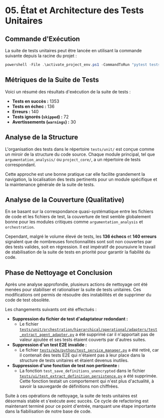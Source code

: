 # 05. État et Architecture des Tests Unitaires

## Commande d'Exécution

La suite de tests unitaires peut être lancée en utilisant la commande suivante depuis la racine du projet :

```powershell
powershell -File .\activate_project_env.ps1 -CommandToRun "pytest tests/unit"
```

## Métriques de la Suite de Tests

Voici un résumé des résultats d'exécution de la suite de tests :

*   **Tests en succès :** 1353
*   **Tests en échec :** 136
*   **Erreurs :** 140
*   **Tests ignorés (`skipped`) :** 72
*   **Avertissements (`warnings`) :** 30

## Analyse de la Structure

L'organisation des tests dans le répertoire `tests/unit/` est conçue comme un miroir de la structure du code source. Chaque module principal, tel que `argumentation_analysis/` ou `project_core/`, a un répertoire de tests correspondant.

Cette approche est une bonne pratique car elle facilite grandement la navigation, la localisation des tests pertinents pour un module spécifique et la maintenance générale de la suite de tests.

## Analyse de la Couverture (Qualitative)

En se basant sur la correspondance quasi-systématique entre les fichiers de code et les fichiers de test, la couverture de test semble globalement bonne pour les modules critiques comme `argumentation_analysis` et `orchestration`.

Cependant, malgré le volume élevé de tests, les **136 échecs** et **140 erreurs** signalent que de nombreuses fonctionnalités sont soit non couvertes par des tests valides, soit en régression. Il est impératif de poursuivre le travail de stabilisation de la suite de tests en priorité pour garantir la fiabilité du code.
## Phase de Nettoyage et Conclusion

Après une analyse approfondie, plusieurs actions de nettoyage ont été menées pour stabiliser et rationaliser la suite de tests unitaires. Ces modifications ont permis de résoudre des instabilités et de supprimer du code de test obsolète.

Les changements suivants ont été effectués :
*   **Suppression du fichier de test d'adaptateur redondant :**
    *   Le fichier [`tests/unit/orchestration/hierarchical/operational/adapters/test_extract_agent_adapter.py`](tests/unit/orchestration/hierarchical/operational/adapters/test_extract_agent_adapter.py) a été supprimé car il n'apportait pas de valeur ajoutée et ses tests étaient couverts par d'autres suites.
*   **Suppression d'un test E2E invalide :**
    *   Le fichier [`tests/e2e/python/test_service_manager.py`](tests/e2e/python/test_service_manager.py) a été retiré, car il contenait des tests E2E qui n'étaient pas à leur place dans la structure de tests unitaires et étaient devenus inutiles.
*   **Suppression d'une fonction de test non pertinente :**
    *   La fonction `test_save_definitions_unencrypted` dans le fichier [`tests/ui/test_extract_definition_persistence.py`](tests/ui/test_extract_definition_persistence.py) a été supprimée. Cette fonction testait un comportement qui n'est plus d'actualité, à savoir la sauvegarde de définitions non chiffrées.

Suite à ces opérations de nettoyage, la suite de tests unitaires est désormais stable et s'exécute avec succès. Ce cycle de refactoring est maintenant terminé pour ce point d'entrée, marquant une étape importante dans la fiabilisation de notre base de code.